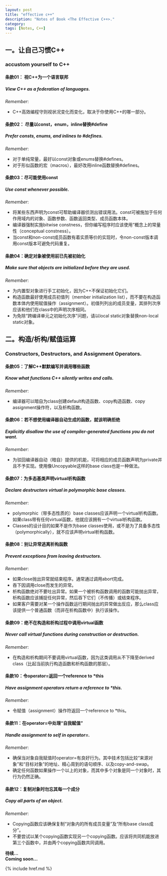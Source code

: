 ```yaml
---
layout: post
title: "effective c++"
description: "Notes of Book <The Effective C++>."
category: 
tags: [Notes, C++]
---
```


## 一。让自己习惯C++
### accustom yourself to C++  

#### 条款01： 视C++为一个语言联邦
##### View C++ as a federation of languages.

_Remember_:  
* C++高效编程守则视状况变化而变化，取决于你使用C++的哪一部分。 

#### 条款02： 尽量以const，enum，inline替换#define
##### Prefer consts, enums, and inlines to #defines.

_Remember_:  
* 对于单纯常量，最好以const对象或enums替换#defines。
* 对于形似函数的宏（macros），最好改用inline函数替换#defines。

#### 条款03：尽可能使用const
##### Use const whenever possible.

_Remember_:  
* 将某些东西声明为const可帮助编译器侦测出错误用法。const可被施加于任何作用域内的对象、函数参数、函数返回类型、成员函数本体。
* 编译器强制实施bitwise constness，但你编写程序时应该使用“概念上的常量性（conceptual constness）。
* 当const和non-const成员函数有着实质等价的实现时，令non-const版本调用const版本可避免代码重复。

#### 条款04：确定对象被使用前已先被初始化
##### Make sure that objects are initialized before they are used.

_Remember_:  
* 为内置型对象进行手工初始化，因为C++不保证初始化它们。
* 构造函数最好使用成员初值列（member initialization list），而不要在构造函数本体内使用赋值操作（assignment）。初值列列出的成员变量，其排列次序应该和他们在class中的声明次序相同。
* 为免除“跨编译单元之初始化次序”问题，请以local static对象替换non-local static对象。


## 二。构造/析构/赋值运算
### Constructors, Destructors, and Assignment Operators.  

#### 条款05：了解C++默默编写并调用哪些函数
##### Know what functions C++ silently writes and calls.

_Remember_:  
* 编译器可以暗自为class创建default构造函数、copy构造函数、copy assignment操作符，以及析构函数。

#### 条款06：若不想使用编译器自动生成的函数，就该明确拒绝
##### Explicitly disallow the use of compiler-generated functions you do not want.

_Remember_:  
* 为驳回编译器自动（暗自）提供的机能，可将相应的成员函数声明为private并且不予实现。使用像Uncopyable这样的base class也是一种做法。

#### 条款07：为多态基类声明virtual析构函数
##### Declare destructors virtual in polymorphic base classes.

_Remember_:  
* polymorphic（带多态性质的）base classes应该声明一个virtual析构函数。如果class带有任何virtual函数，他就应该拥有一个virtual析构函数。
* Classes的设计目的如果不是作为base classes使用，或不是为了具备多态性（polymorphically），就不应该声明virtual析构函数。

#### 条款08：别让异常逃离析构函数
##### Prevent exceptions from leaving destructors.

_Remember_:  
* 如果close抛出异常就结束程序。通常通过调用abort完成。
* 吞下因调用close而发生的异常。
* 析构函数绝对不要吐出异常。如果一个被析构函数调用的函数可能抛出异常，析构函数应该捕捉任何异常，然后吞下它们（不传播）或结束程序。
* 如果客户需要对某一个操作函数运行期间抛出的异常做出反应，那么class应该提供一个普通函数（而非在析构函数中）执行该操作。

#### 条款09：绝不在构造和析构过程中调用virtual函数
##### Never call virtual functions during construction or destruction.

_Remember_:  
* 在构造和析构期间不要调用virtual函数，因为这类调用从不下降至derived class（比起当前执行构造函数和析构函数的那层）。

#### 条款10：令operator=返回一个reference to *this
##### Have assignment operators return a reference to *this.

_Remember_:  
* 令赋值（assignment）操作符返回一个reference to *this。

#### 条款11：在operator=中处理“自我赋值”
##### Handle assignment to self in operator=.

_Remember_:  
* 确保当对象自我赋值时operator=有良好行为。其中技术包括比较“来源对象”和“目标对象”的地址、精心周到的语句顺序、以及copy-and-swap。
* 确定任何函数如果操作一个以上的对象，而其中多个对象是同一个对象时，其行为仍然正确。

#### 条款12：复制对象时勿忘其每一个成分
##### Copy all parts of an object.

_Remember_:  
* Copying函数应该确保复制“对象内的所有成员变量”及“所有base class成分”。
* 不要尝试以某个copying函数实现另一个copying函数。应该将共同机能放进第三个函数中，并由两个copying函数共同调用。

__待续...__  
__Coming soon...__

{% include href.md %}
